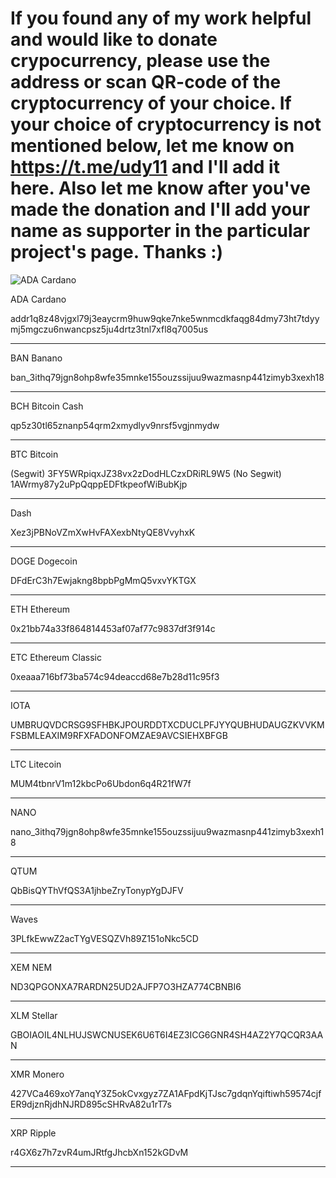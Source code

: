 # If you found any of my work helpful and would like to donate crypocurrency, please use the address or scan QR-code of the cryptocurrency of your choice. If your choice of cryptocurrency is not mentioned below, let me know on https://t.me/udy11 and I'll add it here. Also let me know after you've made the donation and I'll add your name as supporter in the particular project's page. Thanks :)

![ADA Cardano](https://github.com/udy11/udy11/crypto_qr/ada_cardano.png?raw=true)

ADA Cardano

addr1q8z48vjgxl79j3eaycrm9huw9qke7nke5wnmcdkfaqg84dmy73ht7tdyymj5mgczu6nwancpsz5ju4drtz3tnl7xfl8q7005us

-------------------------------

BAN Banano

ban_3ithq79jgn8ohp8wfe35mnke155ouzssijuu9wazmasnp441zimyb3xexh18

-------------------------------

BCH Bitcoin Cash

qp5z30tl65znanp54qrm2xmydlyv9nrsf5vgjnmydw

-------------------------------

BTC Bitcoin

(Segwit)
3FY5WRpiqxJZ38vx2zDodHLCzxDRiRL9W5
(No Segwit)
1AWrmy87y2uPpQqppEDFtkpeofWiBubKjp

-------------------------------

Dash

Xez3jPBNoVZmXwHvFAXexbNtyQE8VvyhxK

-------------------------------

DOGE Dogecoin

DFdErC3h7Ewjakng8bpbPgMmQ5vxvYKTGX

-------------------------------

ETH Ethereum

0x21bb74a33f864814453af07af77c9837df3f914c

-------------------------------

ETC Ethereum Classic

0xeaaa716bf73ba574c94deaccd68e7b28d11c95f3

-------------------------------

IOTA

UMBRUQVDCRSG9SFHBKJPOURDDTXCDUCLPFJYYQUBHUDAUGZKVVKMFSBMLEAXIM9RFXFADONFOMZAE9AVCSIEHXBFGB

-------------------------------

LTC Litecoin

MUM4tbnrV1m12kbcPo6Ubdon6q4R21fW7f

-------------------------------

NANO

nano_3ithq79jgn8ohp8wfe35mnke155ouzssijuu9wazmasnp441zimyb3xexh18

-------------------------------

QTUM

QbBisQYThVfQS3A1jhbeZryTonypYgDJFV

-------------------------------

Waves

3PLfkEwwZ2acTYgVESQZVh89Z151oNkc5CD

-------------------------------

XEM NEM

ND3QPGONXA7RARDN25UD2AJFP7O3HZA774CBNBI6

-------------------------------

XLM Stellar

GBOIAOIL4NLHUJSWCNUSEK6U6T6I4EZ3ICG6GNR4SH4AZ2Y7QCQR3AAN

-------------------------------

XMR Monero

427VCa469xoY7anqY3Z5okCvxgyz7ZA1AFpdKjTJsc7gdqnYqiftiwh59574cjfER9djznRjdhNJRD895cSHRvA82u1rT7s

-------------------------------

XRP Ripple

r4GX6z7h7zvR4umJRtfgJhcbXn152kGDvM

-------------------------------

